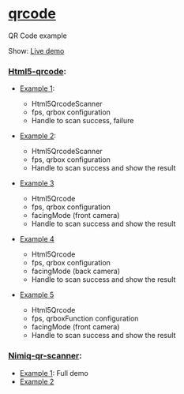 # [qrcode](https://github.com/lamngockhuong/qrcode)
QR Code example

Show: [Live demo](https://me.ngockhuong.com/qrcode)

### [Html5-qrcode](https://github.com/mebjas/html5-qrcode):

- [Example 1](/html5-qrcode/example1.html):
    - Html5QrcodeScanner
    - fps, qrbox configuration
    - Handle to scan success, failure

- [Example 2](/html5-qrcode/example2.html):
    - Html5QrcodeScanner
    - fps, qrbox configuration
    - Handle to scan success and show the result

- [Example 3](/html5-qrcode/example3.html)
    - Html5Qrcode
    - fps, qrbox configuration
    - facingMode (front camera)
    - Handle to scan success and show the result

- [Example 4](/html5-qrcode/example4.html)
    - Html5Qrcode
    - fps, qrbox configuration
    - facingMode (back camera)
    - Handle to scan success and show the result

- [Example 5](/html5-qrcode/example5.html)
    - Html5Qrcode
    - fps, qrboxFunction configuration
    - facingMode (front camera)
    - Handle to scan success and show the result

### [Nimiq-qr-scanner](https://github.com/nimiq/qr-scanner):

- [Example 1](/nimiq-qr-scanner/example1.html): Full demo
- [Example 2](/nimiq-qr-scanner/example2.html)